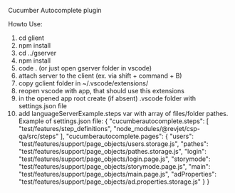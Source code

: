 Cucumber Autocomplete plugin

Howto Use:
1) cd glient
2) npm install
3) cd ../gserver
4) npm install
5) code . (or just open gserver folder in vscode)
6) attach server to the client (ex. via shift + command + B)
7) copy gclient folder in ~/.vscode/extensions/
8) reopen vscode with app, that should use this extensions
9) in the opened app root create (if absent) .vscode folder with settings.json file
10) add languageServerExample.steps var with array of files/folder pathes. Example of settings.json file:
{
    "cucumberautocomplete.steps": [
        "test/features/step_definitions",
        "node_modules/@revjet/csp-qa/src/steps"
    ],
    "cucumberautocomplete.pages": {
        "users": "test/features/support/page_objects/users.storage.js",
        "pathes": "test/features/support/page_objects/pathes.storage.js",
        "login": "test/features/support/page_objects/login.page.js",
        "storymode": "test/features/support/page_objects/storymode.page.js",
        "main": "test/features/support/page_objects/main.page.js",
        "adProperties": "test/features/support/page_objects/ad.properties.storage.js"
    }
}